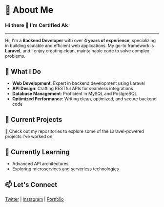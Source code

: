 <h1>👋 About Me</h1>
<h3 class="heading-element" dir="auto">Hi there 👋 I'm Certified Ak</h3>
<hr>
<p>
Hi, I'm a <strong>Backend Developer</strong> with over <strong>4 years of experience</strong>, specializing in building scalable and efficient web applications. My go-to framework is <strong>Laravel</strong>, and I enjoy creating clean, maintainable code to solve complex problems.
</p>

<h2>🚀 What I Do</h2>
<ul>
  <li><strong>Web Development</strong>: Expert in backend development using Laravel</li>
  <li><strong>API Design</strong>: Crafting RESTful APIs for seamless integrations</li>
  <li><strong>Database Management</strong>: Proficient in MySQL and PostgreSQL</li>
  <li><strong>Optimized Performance</strong>: Writing clean, optimized, and secure backend code</li>
</ul>

<h2>📂 Current Projects</h2>
<p>
🔗 Check out my repositories to explore some of the Laravel-powered projects I've worked on.
</p>

<h2>🌱 Currently Learning</h2>
<ul>
  <li>Advanced API architectures</li>
  <li>Exploring microservices and serverless technologies</li>
</ul>

<h2>📫 Let's Connect</h2>
<p>
<a href="https://twitter.com/iamcertifiedak" target="_blank">Twitter</a> | 
<a href="https://instagram.com/iamcertifiedak" target="_blank">Instagram</a> | 
<a href="https://boldvisionhub.com.ng" target="_blank">Portfolio</a>
</p>
